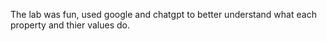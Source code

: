 The lab was fun, used google and chatgpt to better understand what each property and thier values do. 
